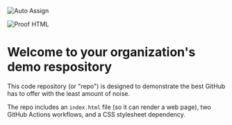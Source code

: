 ![Auto Assign](https://github.com/Meia-noite-eu-te-conto/demo-repository/actions/workflows/auto-assign.yml/badge.svg)

![Proof HTML](https://github.com/Meia-noite-eu-te-conto/demo-repository/actions/workflows/proof-html.yml/badge.svg)

# Welcome to your organization's demo respository
This code repository (or "repo") is designed to demonstrate the best GitHub has to offer with the least amount of noise.

The repo includes an `index.html` file (so it can render a web page), two GitHub Actions workflows, and a CSS stylesheet dependency.
